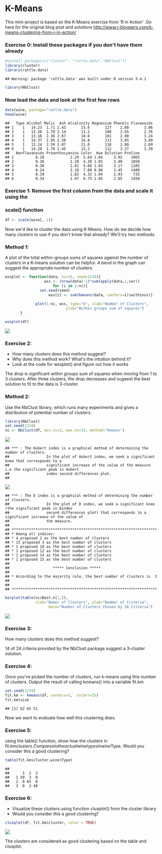 # K-Means

This mini-project is based on the K-Means exercise from 'R in Action' .Go here 
for the original blog post and solutions
http://www.r-bloggers.com/k-means-clustering-from-r-in-action/

### Exercise 0: Install these packages if you don't have them already


```r
#install.packages(c("cluster", "rattle.data","NbClust"))
library(cluster)
library(rattle.data)
```

```
## Warning: package 'rattle.data' was built under R version 3.4.1
```

```r
library(NbClust)
```

### Now load the data and look at the first few rows

```r
data(wine, package="rattle.data")
head(wine)
```

```
##   Type Alcohol Malic  Ash Alcalinity Magnesium Phenols Flavanoids
## 1    1   14.23  1.71 2.43       15.6       127    2.80       3.06
## 2    1   13.20  1.78 2.14       11.2       100    2.65       2.76
## 3    1   13.16  2.36 2.67       18.6       101    2.80       3.24
## 4    1   14.37  1.95 2.50       16.8       113    3.85       3.49
## 5    1   13.24  2.59 2.87       21.0       118    2.80       2.69
## 6    1   14.20  1.76 2.45       15.2       112    3.27       3.39
##   Nonflavanoids Proanthocyanins Color  Hue Dilution Proline
## 1          0.28            2.29  5.64 1.04     3.92    1065
## 2          0.26            1.28  4.38 1.05     3.40    1050
## 3          0.30            2.81  5.68 1.03     3.17    1185
## 4          0.24            2.18  7.80 0.86     3.45    1480
## 5          0.39            1.82  4.32 1.04     2.93     735
## 6          0.34            1.97  6.75 1.05     2.85    1450
```

### Exercise 1: Remove the first column from the data and scale it using the 
### scale() function


```r
df <- scale(wine[,-1])
```

Now we'd like to cluster the data using K-Means. How do we decide how many 
clusters to use if you don't know that already?  We'll try two methods.

### Method 1: 
A plot of the total within-groups sums of squares against the number of 
clusters in a K-means solution can be helpful. A bend in the graph can 
suggest the appropriate number of clusters. 


```r
wssplot <- function(data, nc=15, seed=1234){
	              wss <- (nrow(data)-1)*sum(apply(data,2,var))
               	      for (i in 2:nc){
		        set.seed(seed)
	                wss[i] <- sum(kmeans(data, centers=i)$withinss)}
	                
		      plot(1:nc, wss, type="b", xlab="Number of Clusters",
	                        ylab="Within groups sum of squares")
	   }

wssplot(df)
```

![](K-Means-Clustering_files/figure-html/unnamed-chunk-4-1.png)<!-- -->

### Exercise 2:
* How many clusters does this method suggest?
* Why does this method work? What's the intuition behind it?
* Look at the code for wssplot() and figure out how it works

The drop is significant within groups sum of squares when moving from 
1 to 3 clusters. After three clusters, the drop decreases and sugeest the best
solution to fit to the data is  3-cluster.


### Method 2:
Use the NbClust library, which runs many experiments and gives a distribution 
of potential number of clusters.

```r
library(NbClust)
set.seed(1234)
nc <- NbClust(df, min.nc=2, max.nc=15, method="kmeans")
```

![](K-Means-Clustering_files/figure-html/unnamed-chunk-5-1.png)<!-- -->

```
## *** : The Hubert index is a graphical method of determining the number of clusters.
##                 In the plot of Hubert index, we seek a significant knee that corresponds to a 
##                 significant increase of the value of the measure i.e the significant peak in Hubert
##                 index second differences plot. 
## 
```

![](K-Means-Clustering_files/figure-html/unnamed-chunk-5-2.png)<!-- -->

```
## *** : The D index is a graphical method of determining the number of clusters. 
##                 In the plot of D index, we seek a significant knee (the significant peak in Dindex
##                 second differences plot) that corresponds to a significant increase of the value of
##                 the measure. 
##  
## ******************************************************************* 
## * Among all indices:                                                
## * 4 proposed 2 as the best number of clusters 
## * 15 proposed 3 as the best number of clusters 
## * 1 proposed 10 as the best number of clusters 
## * 1 proposed 12 as the best number of clusters 
## * 1 proposed 14 as the best number of clusters 
## * 1 proposed 15 as the best number of clusters 
## 
##                    ***** Conclusion *****                            
##  
## * According to the majority rule, the best number of clusters is  3 
##  
##  
## *******************************************************************
```

```r
barplot(table(nc$Best.n[1,]),
	          xlab="Numer of Clusters", ylab="Number of Criteria",
		            main="Number of Clusters Chosen by 26 Criteria")
```

![](K-Means-Clustering_files/figure-html/unnamed-chunk-5-3.png)<!-- -->


### Exercise 3: 
How many clusters does this method suggest?

14 of 24 criteria provided by the NbClust package suggest a 3-cluster solution.

### Exercise 4: 
Once you've picked the number of clusters, run k-means using this number of 
clusters. Output the result of calling kmeans() into a variable fit.km


```r
set.seed(1234)
fit.km <- kmeans(df, centers=3,  nstart=25)
fit.km$size
```

```
## [1] 62 65 51
```

Now we want to evaluate how well this clustering does.

### Exercise 5: 
using the table() function, show how the clusters in fit.km$clusters.
Compares to the actual wine types in wine$Type. Would you consider this a good
clustering?


```r
table(fit.km$cluster,wine$Type)
```

```
##    
##      1  2  3
##   1 59  3  0
##   2  0 65  0
##   3  0  3 48
```


### Exercise 6:
 * Visualize these clusters using  function clusplot() from the cluster library
 * Would you consider this a good clustering?


```r
clusplot(df, fit.km$cluster, color = TRUE)
```

![](K-Means-Clustering_files/figure-html/unnamed-chunk-8-1.png)<!-- -->

The clusters are considered as good clustering based on the table and clusplot.
